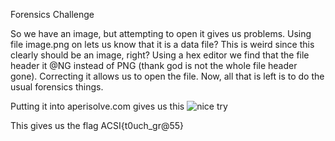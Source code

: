 Forensics Challenge

So we have an image, but attempting to open it gives us problems. Using file image.png on lets us know that it is a data file? This is weird since this clearly should be an image, right? Using a hex editor we find that the file header it @NG instead of PNG (thank god is not the whole file header gone). Correcting it allows us to open the file. Now, all that is left is to do the usual forensics things.

Putting it into aperisolve.com gives us this
![nice try](https://github.com/appventuremoment/ctf_tools/blob/main/Past%20CTF%20Challenges/Hack%40AC%202024/Grass%20Is%20Greener/Solution/image.png)

This gives us the flag ACSI{t0uch_gr@55}